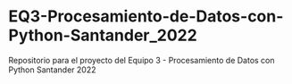 # EQ3-Procesamiento-de-Datos-con-Python-Santander_2022
Repositorio para el proyecto del Equipo 3 - Procesamiento de Datos con Python Santander 2022
